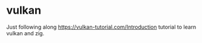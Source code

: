 # vulkan

Just following along https://vulkan-tutorial.com/Introduction tutorial to learn vulkan and zig.
